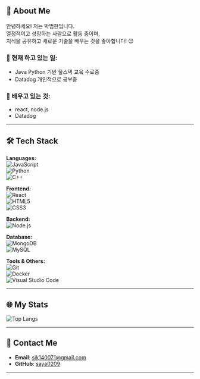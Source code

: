 
## 🌟 About Me  

안녕하세요! 저는 박범한입니다.  
열정적이고 성장하는 사람으로 활동 중이며,  
지식을 공유하고 새로운 기술을 배우는 것을 좋아합니다! 😊  

### 🔭 현재 하고 있는 일:  
- Java Python 기반 풀스택 교육 수료중  
- Datadog 개인적으로 공부중

### 🌱 배우고 있는 것:  
- react, node.js 
- Datadog 

---

## 🛠️ Tech Stack  

**Languages:**  
![JavaScript](https://img.shields.io/badge/JavaScript-F7DF1E?style=flat-square&logo=javascript&logoColor=black)  
![Python](https://img.shields.io/badge/Python-3776AB?style=flat-square&logo=python&logoColor=white)  
![C++](https://img.shields.io/badge/C++-00599C?style=flat-square&logo=c%2B%2B&logoColor=white)  

**Frontend:**  
![React](https://img.shields.io/badge/React-61DAFB?style=flat-square&logo=react&logoColor=black)  
![HTML5](https://img.shields.io/badge/HTML5-E34F26?style=flat-square&logo=html5&logoColor=white)  
![CSS3](https://img.shields.io/badge/CSS3-1572B6?style=flat-square&logo=css3&logoColor=white)  

**Backend:**  
![Node.js](https://img.shields.io/badge/Node.js-339933?style=flat-square&logo=node-dot-js&logoColor=white)  

**Database:**  
![MongoDB](https://img.shields.io/badge/MongoDB-47A248?style=flat-square&logo=mongodb&logoColor=white)  
![MySQL](https://img.shields.io/badge/MySQL-4479A1?style=flat-square&logo=mysql&logoColor=white)  

**Tools & Others:**  
![Git](https://img.shields.io/badge/Git-F05032?style=flat-square&logo=git&logoColor=white)  
![Docker](https://img.shields.io/badge/Docker-2496ED?style=flat-square&logo=docker&logoColor=white)  
![Visual Studio Code](https://img.shields.io/badge/VS_Code-007ACC?style=flat-square&logo=visual-studio-code&logoColor=white)  

---

## 🌐 My Stats  
![Top Langs](https://github-readme-stats.vercel.app/api/top-langs/?username=saya0209&layout=compact&theme=radical)  

---

## 💌 Contact Me  

- **Email**: sik140071@gmail.com 
- **GitHub**: [saya0209](https://github.com/saya0209)  

---
